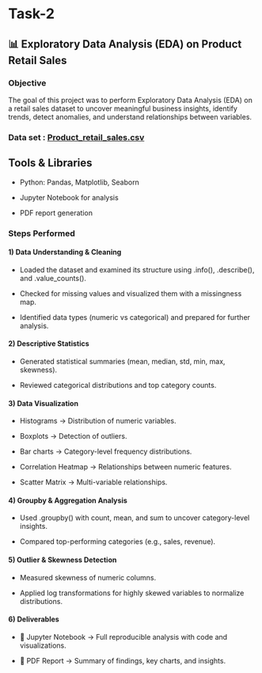 # Task-2

## 📊 Exploratory Data Analysis (EDA) on Product Retail Sales
### Objective

The goal of this project was to perform Exploratory Data Analysis (EDA) on a retail sales dataset to uncover meaningful business insights, identify trends, detect anomalies, and understand relationships between variables.
### Data set : [Product_retail_sales.csv](https://github.com/user-attachments/files/22140483/Product_retail_sales.csv)

## Tools & Libraries

- Python: Pandas, Matplotlib, Seaborn

- Jupyter Notebook for analysis

- PDF report generation

### Steps Performed

#### 1) Data Understanding & Cleaning

- Loaded the dataset and examined its structure using .info(), .describe(), and .value_counts().

- Checked for missing values and visualized them with a missingness map.

- Identified data types (numeric vs categorical) and prepared for further analysis.

#### 2) Descriptive Statistics

- Generated statistical summaries (mean, median, std, min, max, skewness).

- Reviewed categorical distributions and top category counts.

#### 3) Data Visualization

- Histograms → Distribution of numeric variables.

- Boxplots → Detection of outliers.

- Bar charts → Category-level frequency distributions.

- Correlation Heatmap → Relationships between numeric features.

- Scatter Matrix → Multi-variable relationships.

#### 4) Groupby & Aggregation Analysis

- Used .groupby() with count, mean, and sum to uncover category-level insights.

- Compared top-performing categories (e.g., sales, revenue).

#### 5) Outlier & Skewness Detection

- Measured skewness of numeric columns.

- Applied log transformations for highly skewed variables to normalize distributions.

#### 6) Deliverables

- 📓 Jupyter Notebook → Full reproducible analysis with code and visualizations.

- 📑 PDF Report → Summary of findings, key charts, and insights.

